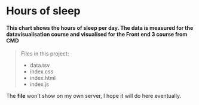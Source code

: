 # Hours of sleep 

#### This chart shows the hours of sleep per day. The data is measured for the datavisualisation course and visualised for the Front end 3 course from CMD

>Files in this project:
> * data.tsv
> * index.css
> * index.html
> * index.js

The **file** won't show on my own server, I hope it will do here eventually. 

